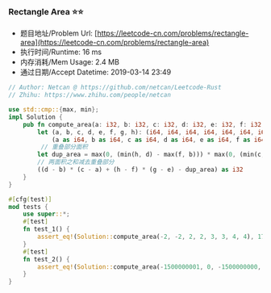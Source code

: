 
### Rectangle Area :star::star:
- 题目地址/Problem Url: [https://leetcode-cn.com/problems/rectangle-area](https://leetcode-cn.com/problems/rectangle-area)
- 执行时间/Runtime: 16 ms 
- 内存消耗/Mem Usage: 2.4 MB
- 通过日期/Accept Datetime: 2019-03-14 23:49

```rust
// Author: Netcan @ https://github.com/netcan/Leetcode-Rust
// Zhihu: https://www.zhihu.com/people/netcan

use std::cmp::{max, min};
impl Solution {
    pub fn compute_area(a: i32, b: i32, c: i32, d: i32, e: i32, f: i32, g: i32, h: i32) -> i32 {
        let (a, b, c, d, e, f, g, h): (i64, i64, i64, i64, i64, i64, i64, i64) =
            (a as i64, b as i64, c as i64, d as i64, e as i64, f as i64, g as i64, h as i64);
         // 重叠部分面积
        let dup_area = max(0, (min(h, d) - max(f, b))) * max(0, (min(c, g) - max(a, e)));
        // 两面积之和减去重叠部分
        ((d - b) * (c - a) + (h - f) * (g - e) - dup_area) as i32
    }
}

#[cfg(test)]
mod tests {
    use super::*;
    #[test]
    fn test_1() {
        assert_eq!(Solution::compute_area(-2, -2, 2, 2, 3, 3, 4, 4), 17);
    }
    #[test]
    fn test_2() {
        assert_eq!(Solution::compute_area(-1500000001, 0, -1500000000, 1, 1500000000, 0, 1500000001, 1), 2);
    }
}

```
